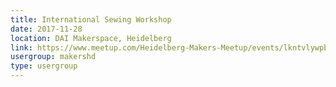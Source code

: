 ```yaml
---
title: International Sewing Workshop
date: 2017-11-28
location: DAI Makerspace, Heidelberg
link: https://www.meetup.com/Heidelberg-Makers-Meetup/events/lkntvlywpblc/
usergroup: makershd
type: usergroup
---
```

